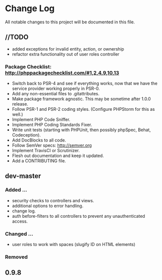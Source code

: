 # Change Log
All notable changes to this project will be documented in this file.

## //TODO
- added exceptions for invalid entity, action, or ownership
- refactor extra functionality out of user roles controller

### Package Checklist: http://phppackagechecklist.com/#1,2,4,9,10,13
- Switch back to PSR-4 and see if everything works, now that we have the service provider working properly in PSR-0.
- Add any non-essential files to .gitattributes.
- Make package framework agnostic. This may be sometime after 1.0.0 release.
- Follow PSR-1 and PSR-2 coding styles. (Configure PHPStorm for this as well.)
- Implement PHP Code Sniffer.
- Implement PHP Coding Standards Fixer.
- Write unit tests (starting with PHPUnit, then possibly phpSpec, Behat, Codeception).
- Add DocBlocks to all code.
- Follow SemVer specs: http://semver.org
- Implement TravisCI or Scrutinizer.
- Flesh out documentation and keep it updated.
- Add a CONTRIBUTING file.

## dev-master
### Added ...
- security checks to controllers and views.
- additional options to error handling.
- change log.
- auth before-filters to all controllers to prevent any unauthenticated access.

### Changed ...
- user roles to work with spaces (slugify ID on HTML elements)

### Removed

## 0.9.8
